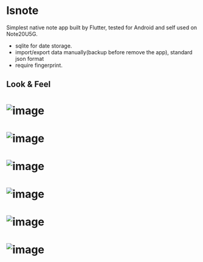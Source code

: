 # lsnote

Simplest native note app built by Flutter, tested for Android and self used on Note20U5G. 
 
 - sqlite for date storage.
 - import/export data manually(backup before remove the app), standard json format 
 - require fingerprint.

 ## Look & Feel
 
 # ![image](./images/20211023110054.jpg)
 
 # ![image](./images/202110231100544.jpg) 
 
 # ![image](./images/202110231100543.jpg) 
 
 # ![image](./images/202110231100545.jpg) 
 
 # ![image](./images/202110231100546.jpg) 
 
 # ![image](./images/202110231100542.jpg)  